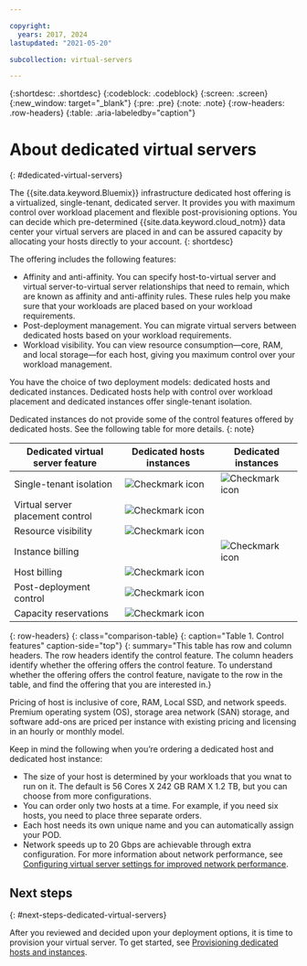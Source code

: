 ```yaml
---

copyright:
  years: 2017, 2024
lastupdated: "2021-05-20"

subcollection: virtual-servers

---
```


{:shortdesc: .shortdesc}
{:codeblock: .codeblock}
{:screen: .screen}
{:new_window: target="_blank"}
{:pre: .pre}
{:note: .note}
{:row-headers: .row-headers}
{:table: .aria-labeledby="caption"}


# About dedicated virtual servers
{: #dedicated-virtual-servers}

The {{site.data.keyword.Bluemix}} infrastructure dedicated host offering is a virtualized, single-tenant, dedicated server. It provides you with maximum control over workload placement and flexible post-provisioning options. You can decide which pre-determined {{site.data.keyword.cloud_notm}} data center your virtual servers are placed in and can be assured capacity by allocating your hosts directly to your account.
{: shortdesc}

The offering includes the following features:

* Affinity and anti-affinity. You can specify host-to-virtual server and virtual server-to-virtual server relationships that need to remain, which are known as affinity and anti-affinity rules. These rules help you make sure that your workloads are placed based on your workload requirements.
* Post-deployment management. You can migrate virtual servers between dedicated hosts based on your workload requirements.
* Workload visibility. You can view resource consumption—core, RAM, and local storage—for each host, giving you maximum control over your workload management.

You have the choice of two deployment models: dedicated hosts and dedicated instances. Dedicated hosts help with control over workload placement and dedicated instances offer single-tenant isolation.

Dedicated instances do not provide some of the control features offered by dedicated hosts.  See the following table for more details.
{: note}

| Dedicated virtual server feature | Dedicated hosts instances | Dedicated instances |
| ------- | ------- | ------- |
| Single-tenant isolation | ![Checkmark icon](../icons/checkmark-icon.svg) | ![Checkmark icon](../icons/checkmark-icon.svg) |
| Virtual server placement control | ![Checkmark icon](../icons/checkmark-icon.svg) |   |
| Resource visibility | ![Checkmark icon](../icons/checkmark-icon.svg) |   |
| Instance billing |   | ![Checkmark icon](../icons/checkmark-icon.svg) |
| Host billing| ![Checkmark icon](../icons/checkmark-icon.svg) |   |
| Post-deployment control | ![Checkmark icon](../icons/checkmark-icon.svg) |   |
| Capacity reservations | ![Checkmark icon](../icons/checkmark-icon.svg) |   |
{: row-headers}
{: class="comparison-table}
{: caption="Table 1. Control features" caption-side="top"}
{: summary="This table has row and column headers. The row headers identify the control feature. The column headers identify whether the offering offers the control feature. To understand whether the offering offers the control feature, navigate to the row in the table, and find the offering that you are interested in.}

Pricing of host is inclusive of core, RAM, Local SSD, and network speeds. Premium operating system (OS), storage area network (SAN) storage, and software add-ons are priced per instance with existing pricing and licensing in an hourly or monthly model.

Keep in mind the following when you’re ordering a dedicated host and dedicated host instance:

* The size of your host is determined by your workloads that you wnat to run on it. The default is 56 Cores X 242 GB RAM X 1.2 TB, but you can choose from more configurations.
* You can order only two hosts at a time. For example, if you need six hosts, you need to place three separate orders.
* Each host needs its own unique name and you can automatically assign your POD.
* Network speeds up to 20 Gbps are achievable through extra configuration. For more information about network performance, see [Configuring virtual server settings for improved network performance](/docs/virtual-servers?topic=virtual-servers-configuring-network-performance).

## Next steps
{: #next-steps-dedicated-virtual-servers}

After you reviewed and decided upon your deployment options, it is time to provision your virtual server. To get started, see [Provisioning dedicated hosts and instances](/docs/virtual-servers?topic=virtual-servers-provisioning-dedicated-hosts-instances).
